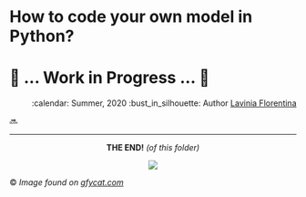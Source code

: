 # How to code your own model in Python?

# :construction: ... Work in Progress ... :construction:

<div align="right">
<p> :calendar: Summer, 2020
:bust_in_silhouette: Author <a href="https://github.com/laviniaflorentina"> Lavinia Florentina </a> </p>
</div>


:soon:


-------------------

<div align="center">
<p> <b>THE END!</b> <i>(of this folder)</i></p>  
<img src="https://thumbs.gfycat.com/HugeScaredHorsechestnutleafminer-size_restricted.gif">
</div>

:copyright: _Image found on [gfycat.com](https://gfycat.com/hugescaredhorsechestnutleafminer)_
